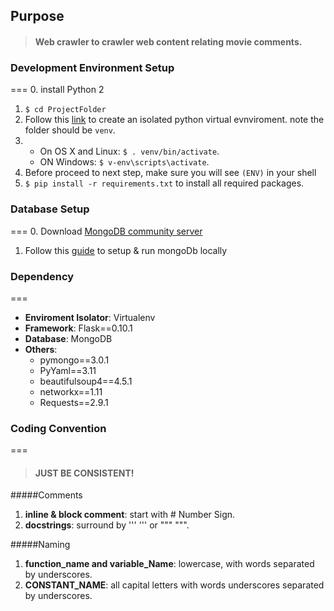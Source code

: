 ## Purpose
>#### Web crawler to crawler web content relating movie comments.

### Development Environment Setup
===
0. install Python 2
1. `$ cd ProjectFolder`
2. Follow this [link](http://flask.pocoo.org/docs/0.10/installation/#virtualenv) to create an isolated python virtual evnviroment. note the folder should be `venv`.
3. * On OS X and Linux: `$ . venv/bin/activate`.
   * ON Windows: `$ v-env\scripts\activate`.
4. Before proceed to next step, make sure you will see `(ENV)` in your shell
5. `$ pip install -r requirements.txt` to install all required packages.


### Database Setup
===
0. Download [MongoDB community server](https://www.mongodb.com/download-center?jmp=nav#community)
1. Follow this [guide](https://docs.mongodb.com/v3.2/administration/install-community/) to setup & run mongoDb locally


### Dependency
===
* **Enviroment Isolator**: Virtualenv
* **Framework**: Flask==0.10.1
* **Database**: MongoDB
* **Others**:
  * pymongo==3.0.1
  * PyYaml==3.11
  * beautifulsoup4==4.5.1
  * networkx==1.11
  * Requests==2.9.1


### Coding Convention
===
>#### JUST BE CONSISTENT!

#####Comments
1. **inline & block comment**: start with # Number Sign.
2. **docstrings**: surround by ''' ''' or """ """.

#####Naming
1. **function_name and variable_Name**: lowercase, with words separated by underscores.
2. **CONSTANT_NAME**: all capital letters with words underscores separated by underscores.
